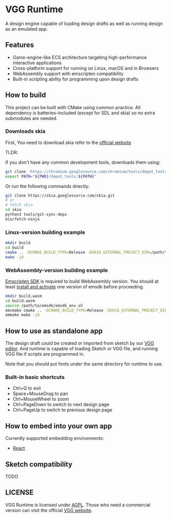 # VGG Runtime

A design engine capable of loading design drafts as well as running design as an emulated app.

## Features

- Game-engine-like ECS architecture targeting high-performance interactive applications
- Cross-platform support for running on Linux, macOS and in Browsers
- WebAssembly support with emscripten compatibility
- Built-in scripting ability for programming upon design drafts

## How to build

This project can be built with CMake using common practice. All dependency is batteries-included (except for SDL and skia) so no extra submodules are needed.

### Downloads skia

First, You need to download skia refer to the [official website](https://skia.org/docs/user/download/)

TLDR:

If you don't have any common development tools, downloads them using:

```bash
git clone 'https://chromium.googlesource.com/chromium/tools/depot_tools.git'
export PATH="${PWD}/depot_tools:${PATH}"
```

Or run the following commands directly:

```bash
git clone https://skia.googlesource.com/skia.git
# or
# fetch skia
cd skia
python3 tools/git-sync-deps
bin/fetch-ninja
```

### Linux-version building example

```bash
mkdir build
cd build
cmake .. -DCMAKE_BUILD_TYPE=Release -DSKIA_EXTERNAL_PROJECT_DIR=/path/to/your/skia
make -j8
```

### WebAssembly-version building example

[Emscripten SDK](https://github.com/emscripten-core/emscripten) is required to build WebAssembly version. You should at least [install and activate](https://emscripten.org/docs/getting_started/downloads.html#installation-instructions-using-the-emsdk-recommended) one version of emsdk before proceeding.

```bash
mkdir build.wasm
cd build.wasm
source /path/to/emsdk/emsdk_env.sh
emcmake cmake .. -DCMAKE_BUILD_TYPE=Release -DSKIA_EXTERNAL_PROJECT_DIR=/path/to/your/skia
emmake make -j8
```

## How to use as standalone app

The design draft could be created or imported from sketch by our [VGG editor](https://verygoodgraphics.com/). And runtime is capable of loading Sketch or VGG file, and running VGG file if scripts are programmed in.

Note that you should put fonts under the same directory for runtime to use.

### Built-in basic shortcuts

- Ctrl+Q to exit
- Space+MouseDrag to pan
- Ctrl+MouseWheel to zoom
- Ctrl+PageDown to switch to next design page
- Ctrl+PageUp to switch to previous design page

## How to embed into your own app

Currently supported embedding environments:

- [React](https://github.com/verygoodgraphics/vgg_react)

## Sketch compatibility

TODO

## LICENSE

VGG Runtime is licensed under [AGPL](./LICENSE). Those who need a commercial version can visit the official [VGG website](https://verygoodgraphics.com/).
